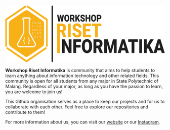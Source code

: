 <p align="center">

<picture>
  <source media="(prefers-color-scheme: dark)" srcset="https://raw.githubusercontent.com/wrideveloper/.github/main/profile/wri-logo-dark-compressed.png">
  <img alt="Workshop Riset Informatika" src="https://raw.githubusercontent.com/wrideveloper/.github/main/profile/wri-logo-light-compressed.png" height="180">
</picture>

</p>

**Workshop Riset Informatika** is community that aims to help students to learn anything about information technology and other related fields.
This community is open for all students from any major in State Polytechnic of Malang. Regardless of your major,
as long as you have the passion to learn, you are welcome to join us!

This Github organisation serves as a place to keep our projects and for us to collaborate with each other. Feel free
to explore our repositories and contribute to them!

For more information about us, you can visit our [website](https://wridev.id) or our [Instagram](https://instagram.com/wripolinema).
